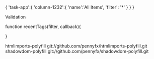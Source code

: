
<x-localforage id="local" namespace="task-app"></x-localforage>
<x-rest endpoint="user/settings"></x-rest>

<x-rest endpoint="user/settings/colorschema"></x-rest>


<x-sync>

</x-sync>

<x-app-settings namespace="column" storage-provider="local">
  <x-app-setting label="Title" key="name" validator="validatorTitle"></x-app-setting>
  <x-app-setting label="Filter" key="filter" validator="validateTags"></x-app-setting>
</x-app-settings>


<x-app-settings namespace="app-color-schema" storage-provider="local">
  <x-app-setting label="Title" key="name" validator="validatorTitle"></x-app-setting>
  <x-app-setting label="Filter" key="filter" validator="validateTags"></x-app-setting>
</x-app-settings>

{
  'task-app':{
    'column-1232':{
      'name':'All Items',
      'filter': '*'
    }
  }
}


Validation

<x-regexvalidator id="validateTitle" regex="(/w+)+?" modifiers="g" errorMsg="Invalid Title"></x-validator>
<x-regexvalidator id="validateTags" regex="(#\w+)+?" modifiers="g" errorMsg="Invalid Tags"></x-validator>


function recentTags(filter, callback){

}

<x-autocompleter target="input[name='tag-filter']">
  <x-autocompleter-match pattern="#" do="">
</x-autocompleter>


htmlimports-polyfill git://github.com/pennyfx/htmlimports-polyfill.git
shadowdom-polyfill git://github.com/pennyfx/shadowdom-polyfill.git
